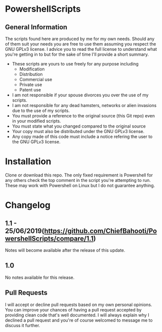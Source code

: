 # PowershellScripts

## General Information
The scripts found here are produced by me for my own needs.
Should any of them suit your needs you are free to use them assuming you respect the GNU GPLv3 license.
I advice you to read the full license to understand what you're getting in to but for the sake of time I'll provide a short summary.

* These scripts are yours to use freely for any purpose including
  * Modification
  * Distribution
  * Commercial use
  * Private use
  * Patent use
* I am not responsible if your spouse divorces you over the use of my scripts.
* I am not responsible for any dead hamsters, networks or alien invasions due to the use of my scripts.
* You must provide a reference to the original source (this Git repo) even in your modified scripts.
* You must state what you changed compared to the original source
* Your copy must also be distributed under the GNU GPLv3 license.
* Any copy made of this code must include a notice refering the user to the GNU GPLv3 license.

# Installation
Clone or download this repo.
The only fixed requirement is Powershell for any others check the top comment in the script you're attempting to run.
These may work with Powershell on Linux but I do not guarantee anything.

# Changelog

## 1.1 - 25/06/2019(https://github.com/ChiefBahooti/PowershellScripts/compare/1.1)
Notes will become available after the release of this update.



## 1.0
No notes available for this release.


## Pull Requests
I will accept or decline pull requests based on my own personal opinions.
You can improve your chances of having a pull request accepted by providing clean code that's well documented.
I will always explain why I declined a pull request and you're of course welcomed to message me to discuss it further.
